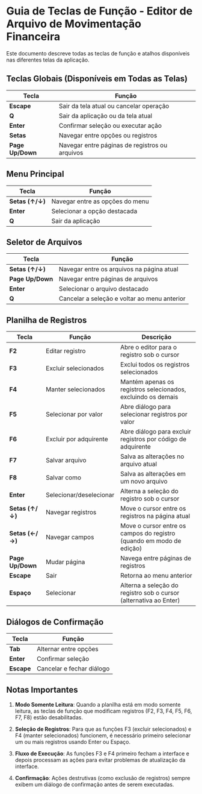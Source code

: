 # Guia de Teclas de Função - Editor de Arquivo de Movimentação Financeira

Este documento descreve todas as teclas de função e atalhos disponíveis nas diferentes telas da aplicação.

## Teclas Globais (Disponíveis em Todas as Telas)

| Tecla | Função |
|-------|--------|
| **Escape** | Sair da tela atual ou cancelar operação |
| **Q** | Sair da aplicação ou da tela atual |
| **Enter** | Confirmar seleção ou executar ação |
| **Setas** | Navegar entre opções ou registros |
| **Page Up/Down** | Navegar entre páginas de registros ou arquivos |

## Menu Principal

| Tecla | Função |
|-------|--------|
| **Setas (↑/↓)** | Navegar entre as opções do menu |
| **Enter** | Selecionar a opção destacada |
| **Q** | Sair da aplicação |

## Seletor de Arquivos

| Tecla | Função |
|-------|--------|
| **Setas (↑/↓)** | Navegar entre os arquivos na página atual |
| **Page Up/Down** | Navegar entre páginas de arquivos |
| **Enter** | Selecionar o arquivo destacado |
| **Q** | Cancelar a seleção e voltar ao menu anterior |

## Planilha de Registros

| Tecla | Função | Descrição |
|-------|--------|-----------|
| **F2** | Editar registro | Abre o editor para o registro sob o cursor |
| **F3** | Excluir selecionados | Exclui todos os registros selecionados |
| **F4** | Manter selecionados | Mantém apenas os registros selecionados, excluindo os demais |
| **F5** | Selecionar por valor | Abre diálogo para selecionar registros por valor |
| **F6** | Excluir por adquirente | Abre diálogo para excluir registros por código de adquirente |
| **F7** | Salvar arquivo | Salva as alterações no arquivo atual |
| **F8** | Salvar como | Salva as alterações em um novo arquivo |
| **Enter** | Selecionar/deselecionar | Alterna a seleção do registro sob o cursor |
| **Setas (↑/↓)** | Navegar registros | Move o cursor entre os registros na página atual |
| **Setas (←/→)** | Navegar campos | Move o cursor entre os campos do registro (quando em modo de edição) |
| **Page Up/Down** | Mudar página | Navega entre páginas de registros |
| **Escape** | Sair | Retorna ao menu anterior |
| **Espaço** | Selecionar | Alterna a seleção do registro sob o cursor (alternativa ao Enter) |

## Diálogos de Confirmação

| Tecla | Função |
|-------|--------|
| **Tab** | Alternar entre opções |
| **Enter** | Confirmar seleção |
| **Escape** | Cancelar e fechar diálogo |

## Notas Importantes

1. **Modo Somente Leitura**: Quando a planilha está em modo somente leitura, as teclas de função que modificam registros (F2, F3, F4, F5, F6, F7, F8) estão desabilitadas.

2. **Seleção de Registros**: Para que as funções F3 (excluir selecionados) e F4 (manter selecionados) funcionem, é necessário primeiro selecionar um ou mais registros usando Enter ou Espaço.

3. **Fluxo de Execução**: As funções F3 e F4 primeiro fecham a interface e depois processam as ações para evitar problemas de atualização da interface.

4. **Confirmação**: Ações destrutivas (como exclusão de registros) sempre exibem um diálogo de confirmação antes de serem executadas.
